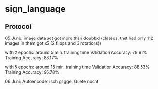 # sign_language



## Protocoll


05.June:
image data set got more than doubled (classes, that had only 112 images in them got x5 (2 flipps and 3 rotations))

with 2 epochs:
around 5 min. training time
Validation Accuracy: 79.91%
Training Accuracy: 86.17%

with 5 epochs:
around 15 min. training time
Validation Accuracy: 88.53%
Training Accuracy: 95.78%


06.Juni:
Autoencoder isch gagge. Guete nocht